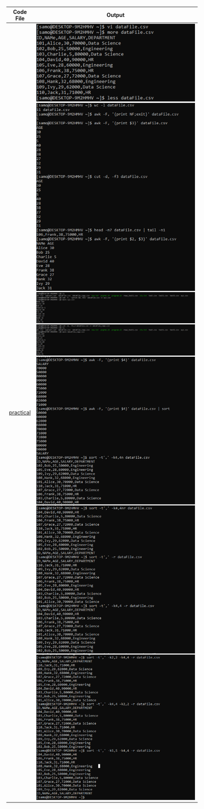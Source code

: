 | Code File | Output |
|-----------|--------|
|[practical](./Codes/day5.txt)|![prac_1.png](./Output/day5_1.png)![prac_2.png](./Output/day5_2.png)![prac_3.png](./Output/day5_3.png)![prac_4.png](./Output/day5_4.png)![prac_5.png](./Output/day5_5.png)![prac_6.png](./Output/day5_6.png)![prac_7.png](./Output/day5_7.png)|
